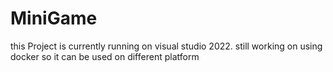 # MiniGame
this Project is currently running on visual studio 2022. still working on using docker so it can be used on different platform
